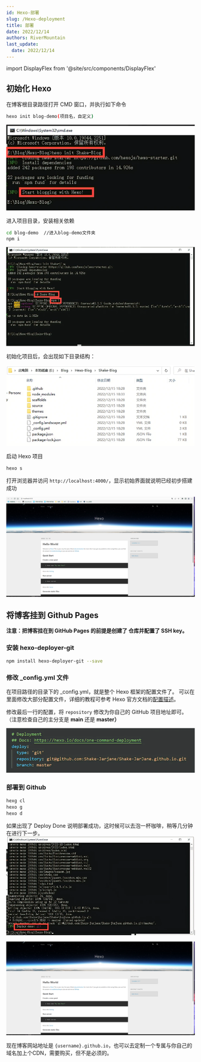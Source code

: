 ```yaml
---
id: Hexo-部署
slug: /Hexo-deployment
title: 部署
date: 2022/12/14
authors: RiverMountain
last_update:
  date: 2022/12/14
---
```


import DisplayFlex from '@site/src/components/DisplayFlex'

## 初始化 Hexo

在博客根目录路径打开 CMD 窗口，并执行如下命令

```bash
hexo init blog-demo(项目名，自定义)
```

![](assets/部署/image-20230423005039.png)

进入项目目录，安装相关依赖

```bash
cd blog-demo  //进入blog-demo文件夹
npm i
```

![](assets/部署/image-20230423005126.png)

初始化项目后，会出现如下目录结构：

![](assets/部署/image-20230423005334.png)



启动 Hexo 项目

```bash
hexo s
```

打开浏览器并访问  `http://localhost:4000/`，显示初始界面就说明已经初步搭建成功


![](assets/部署/image-20230423005512.png)


## 将博客挂到 Github Pages

**注意：把博客挂在到 GitHub Pages 的前提是创建了 仓库并配置了 SSH key。**

### 安装 hexo-deployer-git

```bash
npm install hexo-deployer-git --save
```

### 修改 _config.yml 文件

在项目路径的目录下的 _config.yml，就是整个 Hexo 框架的配置文件了。
可以在里面修改大部分配置文件，详细的教程可参考 Hexo 官方文档的[配置描述](https://hexo.io/zh-cn/docs/configuration)。

修改最后一行的配置，将 `repository` 修改为你自己的 GitHub 项目地址即可。
（注意检查自己的主分支是 **main** 还是 **master）**

![](assets/部署/image-20230423010808.png)

### 部署到 Github

```bash
hexg cl
hexo g
hexo d
```

如果出现了 Deploy Done 说明部署成功，这时候可以去泡一杯咖啡，稍等几分钟在进行下一步。
![](assets/部署/image-20230423010850.png)

![](assets/部署/image-20230423010855.png)



现在博客网站地址是 `{username}.github.io`，也可以去定制一个专属与你自己的域名加上个CDN，需要购买，但不是必须的。
